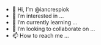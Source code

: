 - 👋 Hi, I’m @iancrespiok
- 👀 I’m interested in ...
- 🌱 I’m currently learning ...
- 💞️ I’m looking to collaborate on ...
- 📫 How to reach me ...

<!---
iancrespiok/iancrespiok is a ✨ special ✨ repository because its `README.md` (this file) appears on your GitHub profile.
You can click the Preview link to take a look at your changes.
--->
